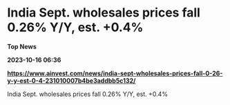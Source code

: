 # India Sept. wholesales prices fall 0.26% Y/Y, est. +0.4%
**Top News**

**2023-10-16 06:36**

**https://www.ainvest.com/news/india-sept-wholesales-prices-fall-0-26-y-y-est-0-4-231010007b4be3addbb5c132/**

India Sept. wholesales prices fall 0.26% Y/Y, est. +0.4%